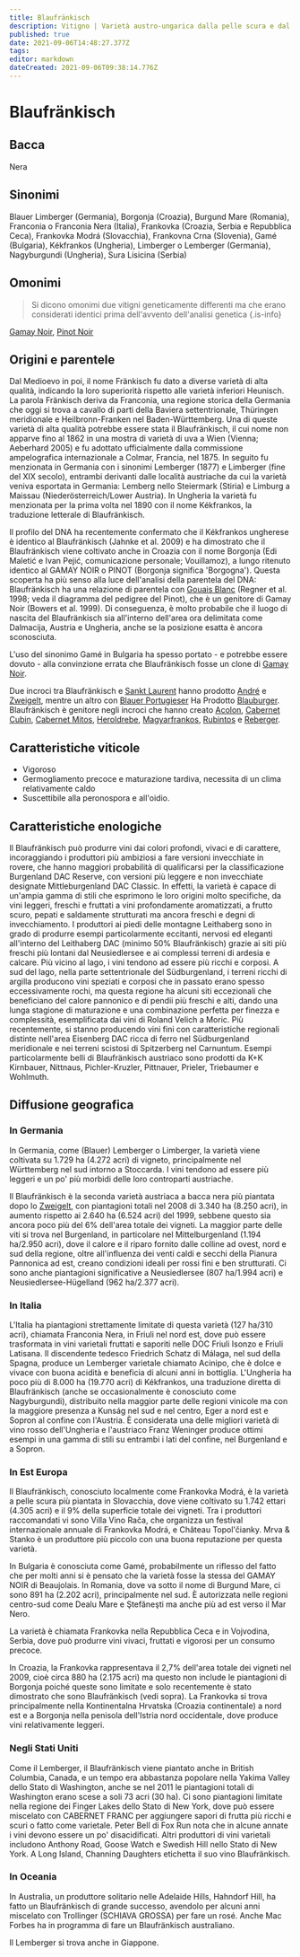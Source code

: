 ```yaml
---
title: Blaufränkisch
description: Vitigno | Varietà austro-ungarica dalla pelle scura e dal frutto scuro, sempre più coltivata e vinificata, che sta guadagnando terreno.
published: true
date: 2021-09-06T14:48:27.377Z
tags: 
editor: markdown
dateCreated: 2021-09-06T09:38:14.776Z
---
```


# Blaufränkisch

## Bacca
Nera

## Sinonimi
Blauer Limberger (Germania), Borgonja (Croazia), Burgund Mare (Romania), Franconia o Franconia Nera (Italia), Frankovka (Croazia, Serbia e Repubblica Ceca), Frankovka Modrá (Slovacchia), Frankovna Crna (Slovenia), Gamé (Bulgaria), Kékfrankos (Ungheria), Limberger o Lemberger (Germania), Nagyburgundi (Ungheria), Sura Lisicina (Serbia)

## Omonimi
> Si dicono omonimi due vitigni geneticamente differenti ma che erano considerati identici prima dell'avvento dell'analisi genetica
{.is-info}

[Gamay Noir](/vitigni/Francia/gamay-noir), [Pinot Noir](/vitigni/Francia/pinot-noir)

## Origini e parentele
Dal Medioevo in poi, il nome Fränkisch fu dato a diverse varietà di alta qualità, indicando la loro superiorità rispetto alle varietà inferiori Heunisch. La parola Fränkisch deriva da Franconia, una regione storica della Germania che oggi si trova a cavallo di parti della Baviera settentrionale, Thüringen meridionale e Heilbronn-Franken nel Baden-Württemberg. Una di queste varietà di alta qualità potrebbe essere stata il Blaufränkisch, il cui nome non apparve fino al 1862 in una mostra di varietà di uva a Wien (Vienna; Aeberhard 2005) e fu adottato ufficialmente dalla commissione ampelografica internazionale a Colmar, Francia, nel 1875. In seguito fu menzionata in Germania con i sinonimi Lemberger (1877) e Limberger (fine del XIX secolo), entrambi derivanti dalle località austriache da cui la varietà veniva esportata in Germania: Lemberg nello Steiermark (Stiria) e Limburg a Maissau (Niederösterreich/Lower Austria). In Ungheria la varietà fu menzionata per la prima volta nel 1890 con il nome Kékfrankos, la traduzione letterale di Blaufränkisch.

Il profilo del DNA ha recentemente confermato che il Kékfrankos ungherese è identico al Blaufränkisch (Jahnke et al. 2009) e ha dimostrato che il Blaufränkisch viene coltivato anche in Croazia con il nome Borgonja (Edi Maletić e Ivan Pejić, comunicazione personale; Vouillamoz), a lungo ritenuto identico al GAMAY NOIR o PINOT (Borgonja significa 'Borgogna'). Questa scoperta ha più senso alla luce dell'analisi della parentela del DNA: Blaufränkisch ha una relazione di parentela con [Gouais Blanc](/vitigni/gouais-blanc) (Regner et al. 1998; veda il diagramma del pedigree del Pinot), che è un genitore di Gamay Noir (Bowers et al. 1999). Di conseguenza, è molto probabile che il luogo di nascita del Blaufränkisch sia all'interno dell'area ora delimitata come Dalmacija, Austria e Ungheria, anche se la posizione esatta è ancora sconosciuta.

L'uso del sinonimo Gamé in Bulgaria ha spesso portato - e potrebbe essere dovuto - alla convinzione errata che Blaufränkisch fosse un clone di [Gamay Noir](/vitigni/Francia/gamay-noir).

Due incroci tra Blaufränkisch e [Sankt Laurent](/vitigni/Austria/sankt-laurent) hanno prodotto [André](/vitigni/andre) e [Zweigelt](/vitigni/Austria/zweigelt), mentre un altro con [Blauer Portugieser](/vitigni/Austria/blauer-portugieser) Ha Prodotto [Blauburger](vitigni/Austria/blauburger). Blaufränkisch è genitore negli incroci che hanno creato [Acolon](/vitigni/Austria/acolon), [Cabernet Cubin](/vitigni/Francia/cabernet-cubin), [Cabernet Mitos](/vitigni/Francia/cabernet-mitos), [Heroldrebe](/vitigni/heroldrebe), [Magyarfrankos](/vitigni/magyafrankos), [Rubintos](/vitigni/rubintos) e [Reberger](/vitigni/reberger).

## Caratteristiche viticole

- Vigoroso
- Germogliamento precoce e maturazione tardiva, necessita di un clima relativamente caldo 
- Suscettibile alla peronospora e all'oidio.

## Caratteristiche enologiche

Il Blaufränkisch può produrre vini dai colori profondi, vivaci e di carattere, incoraggiando i produttori più ambiziosi a fare versioni invecchiate in rovere, che hanno maggiori probabilità di qualificarsi per la classificazione Burgenland DAC Reserve, con versioni più leggere e non invecchiate designate Mittleburgenland DAC Classic. In effetti, la varietà è capace di un'ampia gamma di stili che esprimono le loro origini molto specifiche, da vini leggeri, freschi e fruttati a vini profondamente aromatizzati, a frutto scuro, pepati e saldamente strutturati ma ancora freschi e degni di invecchiamento. I produttori ai piedi delle montagne Leithaberg sono in grado di produrre esempi particolarmente eccitanti, nervosi ed eleganti all'interno del Leithaberg DAC (minimo 50% Blaufränkisch) grazie ai siti più freschi più lontani dal Neusiedlersee e ai complessi terreni di ardesia e calcare. Più vicino al lago, i vini tendono ad essere più ricchi e corposi. A sud del lago, nella parte settentrionale del Südburgenland, i terreni ricchi di argilla producono vini speziati e corposi che in passato erano spesso eccessivamente rochi, ma questa regione ha alcuni siti eccezionali che beneficiano del calore pannonico e di pendii più freschi e alti, dando una lunga stagione di maturazione e una combinazione perfetta per finezza e complessità, esemplificata dai vini di Roland Velich a Moric. Più recentemente, si stanno producendo vini fini con caratteristiche regionali distinte nell'area Eisenberg DAC ricca di ferro nel Südburgenland meridionale e nei terreni scistosi di Spitzerberg nel Carnuntum. Esempi particolarmente belli di Blaufränkisch austriaco sono prodotti da K+K Kirnbauer, Nittnaus, Pichler-Kruzler, Pittnauer, Prieler, Triebaumer e Wohlmuth.

## Diffusione geografica 

### In Germania

In Germania, come (Blauer) Lemberger o Limberger, la varietà viene coltivata su 1.729 ha (4.272 acri) di vigneto, principalmente nel Württemberg nel sud intorno a Stoccarda. I vini tendono ad essere più leggeri e un po' più morbidi delle loro controparti austriache.

Il Blaufränkisch è la seconda varietà austriaca a bacca nera più piantata dopo lo [Zweigelt](/vitigni/Austria/zweigelt), con piantagioni totali nel 2008 di 3.340 ha (8.250 acri), in aumento rispetto ai 2.640 ha (6.524 acri) del 1999, sebbene questo sia ancora poco più del 6% dell'area totale dei vigneti. La maggior parte delle viti si trova nel Burgenland, in particolare nel Mittelburgenland (1.194 ha/2.950 acri), dove il calore e il riparo fornito dalle colline ad ovest, nord e sud della regione, oltre all'influenza dei venti caldi e secchi della Pianura Pannonica ad est, creano condizioni ideali per rossi fini e ben strutturati. Ci sono anche piantagioni significative a Neusiedlersee (807 ha/1.994 acri) e Neusiedlersee-Hügelland (962 ha/2.377 acri).

### In Italia

L'Italia ha piantagioni strettamente limitate di questa varietà (127 ha/310 acri), chiamata Franconia Nera, in Friuli nel nord est, dove può essere trasformata in vini varietali fruttati e saporiti nelle DOC Friuli Isonzo e Friuli Latisana. Il discendente tedesco Friedrich Schatz di Málaga, nel sud della Spagna, produce un Lemberger varietale chiamato Acinipo, che è dolce e vivace con buona acidità e beneficia di alcuni anni in bottiglia.
L'Ungheria ha poco più di 8.000 ha (19.770 acri) di Kékfrankos, una traduzione diretta di Blaufränkisch (anche se occasionalmente è conosciuto come Nagyburgundi), distribuito nella maggior parte delle regioni vinicole ma con la maggiore presenza a Kunság nel sud e nel centro, Eger a nord est e Sopron al confine con l'Austria. È considerata una delle migliori varietà di vino rosso dell'Ungheria e l'austriaco Franz Weninger produce ottimi esempi in una gamma di stili su entrambi i lati del confine, nel Burgenland e a Sopron.

### In Est Europa

Il Blaufränkisch, conosciuto localmente come Frankovka Modrá, è la varietà a pelle scura più piantata in Slovacchia, dove viene coltivato su 1.742 ettari (4.305 acri) e il 9% della superficie totale dei vigneti. Tra i produttori raccomandati vi sono Villa Vino Rača, che organizza un festival internazionale annuale di Frankovka Modrá, e Château Topol'čianky. Mrva & Stanko è un produttore più piccolo con una buona reputazione per questa varietà.

In Bulgaria è conosciuta come Gamé, probabilmente un riflesso del fatto che per molti anni si è pensato che la varietà fosse la stessa del GAMAY NOIR di Beaujolais. In Romania, dove va sotto il nome di Burgund Mare, ci sono 891 ha (2.202 acri), principalmente nel sud. È autorizzata nelle regioni centro-sud come Dealu Mare e Ştefăneşti ma anche più ad est verso il Mar Nero.

La varietà è chiamata Frankovka nella Repubblica Ceca e in Vojvodina, Serbia, dove può produrre vini vivaci, fruttati e vigorosi per un consumo precoce.

In Croazia, la Frankovka rappresentava il 2,7% dell'area totale dei vigneti nel 2009, cioè circa 880 ha (2.175 acri) ma questo non include le piantagioni di Borgonja poiché queste sono limitate e solo recentemente è stato dimostrato che sono Blaufränkisch (vedi sopra). La Frankovka si trova principalmente nella Kontinentalna Hrvatska (Croazia continentale) a nord est e a Borgonja nella penisola dell'Istria nord occidentale, dove produce vini relativamente leggeri.

### Negli Stati Uniti

Come il Lemberger, il Blaufränkisch viene piantato anche in British Columbia, Canada, e un tempo era abbastanza popolare nella Yakima Valley dello Stato di Washington, anche se nel 2011 le piantagioni totali di Washington erano scese a soli 73 acri (30 ha). Ci sono piantagioni limitate nella regione dei Finger Lakes dello Stato di New York, dove può essere miscelato con CABERNET FRANC per aggiungere sapori di frutta più ricchi e scuri o fatto come varietale. Peter Bell di Fox Run nota che in alcune annate i vini devono essere un po' disacidificati. Altri produttori di vini varietali includono Anthony Road, Goose Watch e Swedish Hill nello Stato di New York. A Long Island, Channing Daughters etichetta il suo vino Blaufränkisch.

### In Oceania 

In Australia, un produttore solitario nelle Adelaide Hills, Hahndorf Hill, ha fatto un Blaufränkisch di grande successo, avendolo per alcuni anni miscelato con Trollinger (SCHIAVA GROSSA) per fare un rosé. Anche Mac Forbes ha in programma di fare un Blaufränkisch australiano.

Il Lemberger si trova anche in Giappone.


